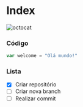 # Index


![octocat](https://github.com/user-attachments/assets/359c11a2-ed02-4798-9220-d865323fca48)

### Código
``` javascript
var welcome = "Olá mundo!"
```

### Lista

- [x] Criar repositório
- [ ] Criar nova branch
- [ ] Realizar commit
